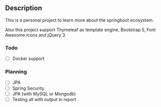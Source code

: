 ## Description

This is a personal project to learn more about the springboot ecosystem.

Also this project support Thymeleaf as template engine, Bootstrap 5, Font Awesome Icons and jQuery 3.

### Todo 
- [ ] Docker support

### Planning
- [ ] JPA
- [ ] Spring Security
- [ ] JPA (with MySQL or Mongodb)
- [ ] Testing all with output in report
